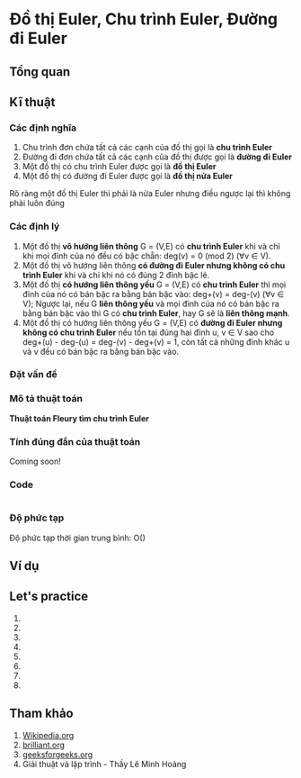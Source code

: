 # Đồ thị Euler, Chu trình Euler, Đường đi Euler

## Tổng quan



## Kĩ thuật

### Các định nghĩa

1. Chu trình đơn chứa tất cả các cạnh của đồ thị gọi là **chu trình Euler**
2. Đường đi đơn chứa tất cả các cạnh của đồ thị được gọi là **đường đi Euler**
3. Một đồ thị có chu trình Euler được gọi là **đồ thị Euler**
4. Một đồ thị có đường đi Euler được gọi là **đồ thị nửa Euler**

Rõ ràng một đồ thị Euler thì phải là nửa Euler nhưng điều ngược lại thì không phải luôn đúng

### Các định lý

1. Một đồ thị **vô hướng liên thông** G = (V,E) có **chu trình Euler** khi và chỉ khi mọi đỉnh của nó đều có bậc chẵn: deg(v) = 0 (mod 2) (∀v ∈ V).
2. Một đồ thị vô hướng liên thông **có đường đi Euler nhưng không có chu trình Euler** khi và chỉ khi nó có đúng 2 đỉnh bậc lẻ.
3. Một đồ thị **có hướng liên thông yếu** G = (V,E) có **chu trình Euler** thì mọi đỉnh của nó có bán bậc ra bằng bán bậc vào: deg+(v) = deg-(v) (∀v ∈ V); Ngược lại, nếu G **liên thông yếu** và mọi đỉnh của nó có bán bậc ra bằng bán bậc vào thì G có **chu trình Euler**, hay G sẽ là **liên thông mạnh**.
4. Một đồ thị có hướng liên thông yếu G = (V,E) có **đường đi Euler nhưng không có chu trình Euler** nếu tồn tại đúng hai đỉnh u, v ∈ V sao cho deg+(u) - deg-(u) = deg-(v) - deg+(v) = 1, còn tất cả những đỉnh khác u và v đều có bán bậc ra bằng bán bậc vào.

### Đặt vấn đề

### Mô tả thuật toán 

**Thuật toán Fleury tìm chu trình Euler**


### Tính đúng đắn của thuật toán

Coming soon!

### Code

```C++

```

### Độ phức tạp

Độ phức tạp thời gian trung bình: O()

## Ví dụ

## Let's practice
1.
2.
3.
4.
5.
6.
7.
8.

## Tham khảo
1. [Wikipedia.org](https://en.wikipedia.org/wiki/Eulerian_path)
2. [brilliant.org](https://brilliant.org/wiki/eulerian-path/)
3. [geeksforgeeks.org](https://www.geeksforgeeks.org/eulerian-path-and-circuit/)
4. Giải thuật và lập trình - Thầy Lê Minh Hoàng
